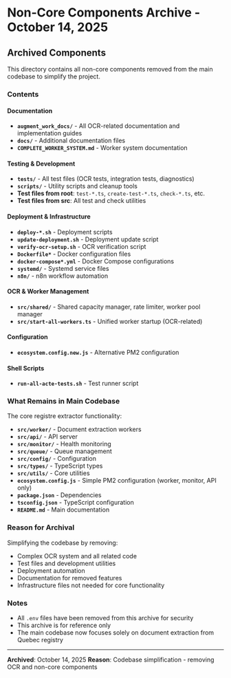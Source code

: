 # Non-Core Components Archive - October 14, 2025

## Archived Components

This directory contains all non-core components removed from the main codebase to simplify the project.

### Contents

#### Documentation
- **`augment_work_docs/`** - All OCR-related documentation and implementation guides
- **`docs/`** - Additional documentation files
- **`COMPLETE_WORKER_SYSTEM.md`** - Worker system documentation

#### Testing & Development
- **`tests/`** - All test files (OCR tests, integration tests, diagnostics)
- **`scripts/`** - Utility scripts and cleanup tools
- **Test files from root**: `test-*.ts`, `create-test-*.ts`, `check-*.ts`, etc.
- **Test files from src**: All test and check utilities

#### Deployment & Infrastructure
- **`deploy-*.sh`** - Deployment scripts
- **`update-deployment.sh`** - Deployment update script
- **`verify-ocr-setup.sh`** - OCR verification script
- **`Dockerfile*`** - Docker configuration files
- **`docker-compose*.yml`** - Docker Compose configurations
- **`systemd/`** - Systemd service files
- **`n8n/`** - n8n workflow automation

#### OCR & Worker Management
- **`src/shared/`** - Shared capacity manager, rate limiter, worker pool manager
- **`src/start-all-workers.ts`** - Unified worker startup (OCR-related)

#### Configuration
- **`ecosystem.config.new.js`** - Alternative PM2 configuration

#### Shell Scripts
- **`run-all-acte-tests.sh`** - Test runner script

### What Remains in Main Codebase

The core registre extractor functionality:
- **`src/worker/`** - Document extraction workers
- **`src/api/`** - API server
- **`src/monitor/`** - Health monitoring
- **`src/queue/`** - Queue management
- **`src/config/`** - Configuration
- **`src/types/`** - TypeScript types
- **`src/utils/`** - Core utilities
- **`ecosystem.config.js`** - Simple PM2 configuration (worker, monitor, API only)
- **`package.json`** - Dependencies
- **`tsconfig.json`** - TypeScript configuration
- **`README.md`** - Main documentation

### Reason for Archival

Simplifying the codebase by removing:
- Complex OCR system and all related code
- Test files and development utilities
- Deployment automation
- Documentation for removed features
- Infrastructure files not needed for core functionality

### Notes

- All `.env` files have been removed from this archive for security
- This archive is for reference only
- The main codebase now focuses solely on document extraction from Quebec registry

---

**Archived**: October 14, 2025
**Reason**: Codebase simplification - removing OCR and non-core components

